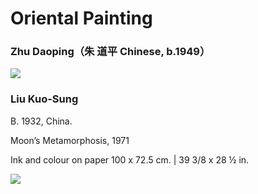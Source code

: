 # Oriental Painting

### Zhu Daoping（朱 道平 Chinese, b.1949）
<img src="https://64.media.tumblr.com/b73dade520aeb86ad5fe82cbe2b545a3/tumblr_pmd85p9MS01u6xy88o1_1280.jpg">

### Liu Kuo-Sung 
B. 1932, China.

Moon’s Metamorphosis, 1971  

Ink and colour on paper
100 x 72.5 cm. | 39 3/8 x 28 ½ in.

<img src="https://64.media.tumblr.com/40777ae893d1ea9b6000f7da8faa8da9/9a77f03a3eeaa5a7-7e/s2048x3072/6e12818ac80d3056d705a45550646db47ee73f05.jpg">




